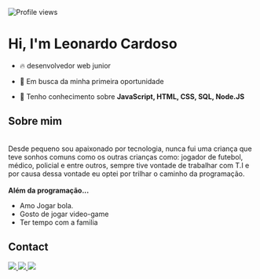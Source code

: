 ![Profile views](https://gpvc.arturio.dev/LeocMachado)

<h1 align="left">Hi, I'm Leonardo Cardoso</h1>


- 🔥 desenvolvedor web junior

- 🔭 Em busca da minha primeira oportunidade 

- 💬 Tenho conhecimento sobre **JavaScript, HTML, CSS, SQL, Node.JS**

<!--
- 👨‍💻 
-->


##  Sobre mim
<div align='center'>
  </div><br>
  Desde pequeno sou apaixonado por tecnologia, nunca fui uma criança que teve sonhos comuns como os outras crianças como: jogador de futebol, médico, policial e entre outros, sempre tive vontade de trabalhar com T.I e por causa dessa vontade eu optei por trilhar o caminho da programação.
</div><br>
</div><br>
<b>Além da programação...</b>

- Amo Jogar bola.
- Gosto de jogar video-game
- Ter tempo com a familia


## Contact

  <a href="https://instagram.com/sr.mac1" target="_blank">
    <img src="https://img.shields.io/badge/-Instagram-%23E4405F?style=for-the-badge&logo=instagram&logoColor=white" target="_blank">
  </a>
    <a href="linkedin.com/in/leonardo-machado-lc2003" target="_blank">
    <img src="https://img.shields.io/badge/-LinkedIn-%230077B5?style=for-the-badge&logo=linkedin&logoColor=white" target="_blank">
  </a>
  <a href = "mailto:lc.leonardo.machado@gmail.com">
    <img src="https://img.shields.io/badge/Gmail-D14836?style=for-the-badge&logo=gmail&logoColor=white">
  </a>

